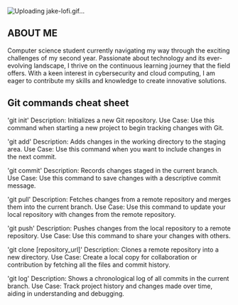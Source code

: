 
![Uploading jake-lofi.gif…]()

## ABOUT ME

Computer science student currently navigating my way through the exciting challenges of my second year. Passionate about technology and its ever-evolving landscape, I thrive on the continuous learning journey that the field offers. With a keen interest in cybersecurity and cloud computing, I am eager to contribute my skills and knowledge to create innovative solutions.


## Git commands cheat sheet 

'git init'
Description: Initializes a new Git repository.
Use Case: Use this command when starting a new project to begin tracking changes with Git.

'git add'
Description: Adds changes in the working directory to the staging area.
Use Case: Use this command when you want to include changes in the next commit.

'git commit'
Description: Records changes staged in the current branch.
Use Case: Use this command to save changes with a descriptive commit message.

'git pull'
Description: Fetches changes from a remote repository and merges them into the current branch.
Use Case: Use this command to update your local repository with changes from the remote repository.

'git push'
Description: Pushes changes from the local repository to a remote repository.
Use Case: Use this command to share your changes with others.

'git clone [repository_url]'
Description: Clones a remote repository into a new directory.
Use Case: Create a local copy for collaboration or contribution by fetching all the files and commit history.

'git log'
Description: Shows a chronological log of all commits in the current branch.
Use Case: Track project history and changes made over time, aiding in understanding and debugging.
